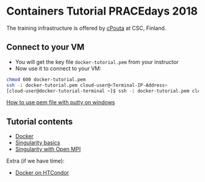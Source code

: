 
# Containers Tutorial PRACEdays 2018

The training infrastructure is offered by [cPouta](https://research.csc.fi/cpouta) at CSC, Finland.

Connect to your VM
--------------------
* You will get the key file ``docker-tutorial.pem`` from your instructor
* Now use it to connect to your VM:
```bash
chmod 600 docker-tutorial.pem 
ssh -i docker-tutorial.pem cloud-user@<Terminal-IP-Address>
[cloud-user@docker-tutorial-terminal ~]$ ssh -i docker-tutorial.pem cloud-user@<your-VM-name>
```
[How to use pem file with putty on windows](https://www.youtube.com/watch?v=3h3TuJq0Rx4)

Tutorial contents
------------------
* [Docker](https://github.com/abdulrahmanazab/docker-training-neic/blob/pracedays2018/docker.md)
* [Singularity basics](https://github.com/abdulrahmanazab/docker-training-neic/blob/pracedays2018/singularity.md)
* [Singularity with Open MPI](https://github.com/abdulrahmanazab/docker-training-neic/blob/pracedays2018/singularity-openmpi.md)

Extra (if we have time):
* [Docker on HTCondor](https://github.com/abdulrahmanazab/docker-training-neic/blob/pracedays2018/docker-htcondor.md)

